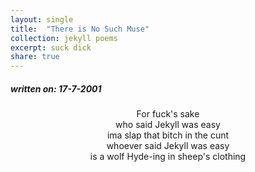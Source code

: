 ```yaml
---
layout: single
title:  "There is No Such Muse"
collection: jekyll poems
excerpt: suck dick
share: true
---
```

<title style="text-align: center;">{{ page.title }}</title>
<h5> written on: 17-7-2001 </h5>
<p style="text-align: center;">
For fuck's sake <br>
who said Jekyll was easy <br>
ima slap that bitch in the cunt <br>
whoever said Jekyll was easy <br>
is a wolf Hyde-ing in sheep's clothing
</p>